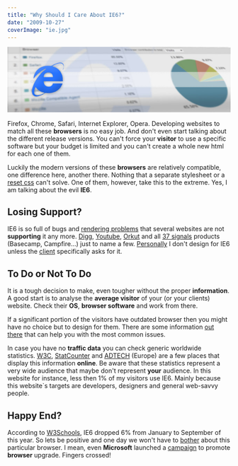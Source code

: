 ```yaml
---
title: "Why Should I Care About IE6?"
date: "2009-10-27"
coverImage: "ie.jpg"
---
```


[![ie6-post](images/ie6-post.jpg "ie6-post")](http://jpedroribeiro.com/2009/10/why-should-i-care-about-ie6/)

Firefox, Chrome, Safari, Internet Explorer, Opera. Developing websites to match all these **browsers** is no easy job. And don't even start talking about the different release versions. You can't force your **visitor** to use a specific software but your budget is limited and you can't create a whole new html for each one of them.

Luckily the modern versions of these **browsers** are relatively compatible, one difference here, another there. Nothing that a separate stylesheet or a [reset css](http://developer.yahoo.com/yui/reset/) can't solve. One of them, however, take this to the extreme. Yes, I am talking about the evil **IE6**.

## Losing Support?

IE6 is so full of bugs and [rendering problems](http://css-tricks.com/ie-css-bugs-thatll-get-you-every-time/) that several websites are not **supporting** it any more. [Digg](http://www.digg.com), [Youtube](http://www.youtube.com), [Orkut](http://www.orkut.com.br) and all [37 signals](http://www.37signals.com) products (Basecamp, Campfire...) just to name a few. [Personally](http://jpedroribeiro.com/about-me/) I don't design for IE6 unless the [client](http://jpedroribeiro.com/portfolio/) specifically asks for it.

## To Do or Not To Do

It is a tough decision to make, even tougher without the proper **information**. A good start is to analyse the **average visitor** of your (or your clients) website. Check their **OS**, **browser software** and work from there.

If a significant portion of the visitors have outdated browser then you might have no choice but to design for them. There are some information [out there](http://www.sitepoint.com/blogs/2009/03/06/10-fixes-for-ie6-problems/) that can help you with the most common issues.

In case you have no **traffic data** you can check generic worldwide statistics. [W3C](http://www.w3schools.com/browsers/browsers_stats.asp), [StatCounter](http://gs.statcounter.com/) and [ADTECH](http://www.adtech.info/news/pr-04-01-2009_en.htm) (Europe) are a few places that display this information **online**. Be aware that these statistics represent a very wide audience that maybe don't represent **your** audience. In this website for instance, less then 1% of my visitors use IE6. Mainly because this website\`s targets are developers, designers and general web-savvy people.

## Happy End?

According to [W3Schools](http://www.w3schools.com/browsers/browsers_stats.asp), IE6 dropped 6% from January to September of this year. So lets be positive and one day we won't have to [bother](http://jpedroribeiro.com/2009/10/why-should-i-care-about-ie6/) about this particular browser. I mean, even **Microsoft** launched a [campaign](http://arstechnica.com/microsoft/news/2009/09/microsoft-doubles-food-donations-for-ie6-to-ie8-upgrades.ars) to promote **browser** upgrade. Fingers crossed!
